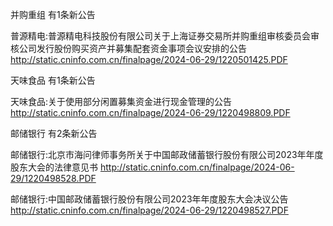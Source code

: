 并购重组 有1条新公告 

普源精电:普源精电科技股份有限公司关于上海证券交易所并购重组审核委员会审核公司发行股份购买资产并募集配套资金事项会议安排的公告 http://static.cninfo.com.cn/finalpage/2024-06-29/1220501425.PDF 

天味食品 有1条新公告 

天味食品:关于使用部分闲置募集资金进行现金管理的公告 http://static.cninfo.com.cn/finalpage/2024-06-29/1220498809.PDF 

邮储银行 有2条新公告 

邮储银行:北京市海问律师事务所关于中国邮政储蓄银行股份有限公司2023年年度股东大会的法律意见书 http://static.cninfo.com.cn/finalpage/2024-06-29/1220498528.PDF 

邮储银行:中国邮政储蓄银行股份有限公司2023年年度股东大会决议公告 http://static.cninfo.com.cn/finalpage/2024-06-29/1220498527.PDF 

